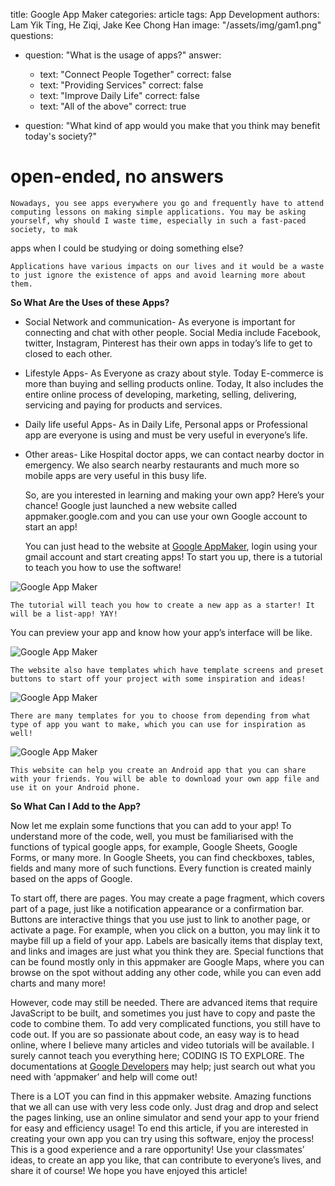 title: Google App Maker
categories: article
tags: App Development
authors: Lam Yik Ting, He Ziqi, Jake Kee Chong Han
image: "/assets/img/gam1.png"
questions:
- question: "What is the usage of apps?"
  answer:
  - text: "Connect People Together"
  correct: false
  - text: "Providing Services"
  correct: false       
  - text: "Improve Daily Life"
  correct: false
  - text: "All of the above"
  correct: true

- question: "What kind of app would you make that you think may benefit today's society?"
# open-ended, no answers

    Nowadays, you see apps everywhere you go and frequently have to attend computing lessons on making simple applications. You may be asking yourself, why should I waste time, especially in such a fast-paced society, to mak
apps when I could be studying or doing something else?  

    Applications have various impacts on our lives and it would be a waste to just ignore the existence of apps and avoid learning more about them.

**So What Are the Uses of these Apps?**

*   Social Network and communication- As everyone is important for connecting and chat with other people. Social Media include Facebook, twitter, Instagram, Pinterest has their own apps in today’s life to get to closed to each other.

*   Lifestyle Apps- As Everyone as crazy about style. Today E-commerce is more than buying and selling products online. Today, It also includes the entire online process of developing, marketing, selling, delivering, servicing and paying for products and services.

*   Daily life useful Apps- As in Daily Life, Personal apps or Professional app are everyone is using and must be very useful in everyone’s life.

*   Other areas- Like Hospital doctor apps, we can contact nearby doctor in emergency. We also search nearby restaurants and much more so mobile apps are very useful in this busy life.

    So, are you interested in learning and making your own app? Here’s your chance! Google just launched a new website called appmaker.google.com and you can use your own Google account to start an app!

    You can just head to the website at [Google AppMaker](appmaker.google.com), login using your gmail account and start creating apps! To start you up, there is a tutorial to teach you how to use the software!

![Google App Maker](/assets/img/gam1.png)

    The tutorial will teach you how to create a new app as a starter! It will be a list-app! YAY!
You can preview your app and know how your app’s interface will be like.

![Google App Maker](/assets/img/gam2.png)

    The website also have templates which have template screens and preset buttons to start off your project with some inspiration and ideas!

![Google App Maker](/assets/img/gam3.png)

    There are many templates for you to choose from depending from what type of app you want to make, which you can use for inspiration as well!

![Google App Maker](/assets/img/gam4.png)  

    This website can help you create an Android app that you can share with your friends. You will be able to download your own app file and use it on your Android phone.

**So What Can I Add to the App?**

Now let me explain some functions that you can add to your app! To understand more of the code, well, you must be familiarised with the functions of typical google apps, for example, Google Sheets, Google Forms, or many more. In Google Sheets, you can find checkboxes, tables, fields and many more of such functions. Every function is created mainly based on the apps of Google.

To start off, there are pages. You may create a page fragment, which covers part of a page, just like a notification appearance or a confirmation bar. Buttons are interactive things that you use just to link to another page, or activate a page. For example, when you click on a button, you may link it to maybe fill up a field of your app. Labels are basically items that display text, and links and images are just what you think they are. Special functions that can be found mostly only in this appmaker are Google Maps, where you can browse on the spot without adding any other code, while you can even add charts and many more!

However, code may still be needed. There are advanced items that require JavaScript to be built, and sometimes you just have to copy and paste the code to combine them. To add very complicated functions, you still have to code out. If you are so passionate about code, an easy way is to head online, where I believe many articles and video tutorials will be available. I surely cannot teach you everything here; CODING IS TO EXPLORE. The documentations at [Google Developers](developers.google.com) may help; just search out what you need with ‘appmaker’ and help will come out!

There is a LOT you can find in this appmaker website. Amazing functions that we all can use with very less code only. Just drag and drop and select the pages linking, use an online simulator and send your app to your friend for easy and efficiency usage! To end this article, if you are interested in creating your own app you can try using this software, enjoy the process! This is a good experience and a rare opportunity! Use your classmates’ ideas, to create an app you like, that can contribute to everyone’s lives, and share it of course! We hope you have enjoyed this article!
